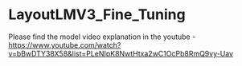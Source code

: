 # LayoutLMV3_Fine_Tuning


Please find the model video explanation in the youtube - https://www.youtube.com/watch?v=bBwDTY38X58&list=PLeNIpK8NwtHtxa2wC1OcPb8RmQ9vy-Uav

